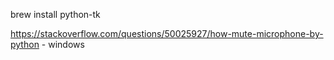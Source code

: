 brew install python-tk



https://stackoverflow.com/questions/50025927/how-mute-microphone-by-python - windows